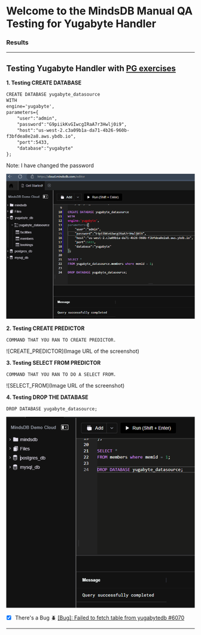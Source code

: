 # Welcome to the MindsDB Manual QA Testing for Yugabyte Handler

### Results

---

## Testing Yugabyte Handler with [PG exercises](https://docs.yugabyte.com/preview/sample-data/pgexercises/)

**1. Testing CREATE DATABASE**

```
CREATE DATABASE yugabyte_datasource
WITH
engine='yugabyte',
parameters={
    "user":"admin",
    "password":"G9piikKvGIwcgIRaA7r3Hwlj0i9",
    "host":"us-west-2.c3a09b1a-da71-4b26-960b-f3bfdea8e2a8.aws.ybdb.io",
    "port":5433,
    "database":"yugabyte"
};
```
Note: I have changed the password

![CREATE_DATABASE](create_db.PNG)

**2. Testing CREATE PREDICTOR**

```
COMMAND THAT YOU RAN TO CREATE PREDICTOR.
```

![CREATE_PREDICTOR](Image URL of the screenshot)

**3. Testing SELECT FROM PREDICTOR**

```
COMMAND THAT YOU RAN TO DO A SELECT FROM.
```

![SELECT_FROM](Image URL of the screenshot)

**4. Testing DROP THE DATABASE**

```
DROP DATABASE yugabyte_datasource;
```

![DROP_DB](drop_db.PNG)


- [x] There's a Bug 🪲 [[Bug]: Failed to fetch table from yugabytedb #6070](https://github.com/mindsdb/mindsdb/issues/6070) 

---
